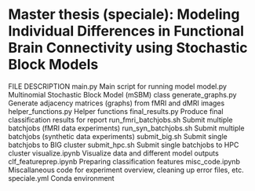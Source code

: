 # Master thesis (speciale): Modeling Individual Differences in Functional Brain Connectivity using Stochastic Block Models

FILE                    DESCRIPTION
main.py                 Main script for running model
model.py                Multinomial Stochastic Block Model (mSBM) class
generate_graphs.py      Generate adjacency matrices (graphs) from fMRI and dMRI images  
helper_functions.py     Helper functions
final_results.py        Produce final classification results for report
run_fmri_batchjobs.sh   Submit multiple batchjobs (fMRI data experiments)
run_syn_batchjobs.sh    Submit multiple batchjobs (synthetic data experiments)
submit_big.sh           Submit single batchjobs to BIG cluster
submit_hpc.sh           Submit single batchjobs to HPC cluster
visualize.ipynb         Visualize data and different model outputs
clf_featureprep.ipynb   Preparing classification features
misc_code.ipynb         Miscallaneous code for experiment overview, cleaning up error files, etc.
speciale.yml            Conda environment

